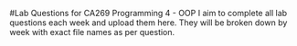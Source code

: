 #Lab Questions for CA269 Programming 4 - OOP
I aim to complete all lab questions each week and upload them here.
They will be broken down by week with exact file names as per question.
